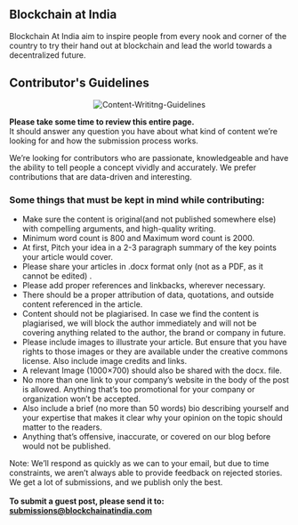 ## Blockchain at India
Blockchain At India aim to inspire people from every nook and corner of the country to try their hand out at blockchain and lead the world towards a decentralized future.

## Contributor's Guidelines

<p align = "center">
  <img src = "https://user-images.githubusercontent.com/25201562/58366274-98f43180-7eed-11e9-8c2f-edba3df3175f.png" alt = "Content-Writitng-Guidelines">
</p>

**Please take some time to review this entire page.** <br/>
It should answer any question you have about what kind of content we’re looking for and how the submission process works.

We’re looking for contributors who are passionate, knowledgeable and have the ability to tell people a concept vividly and accurately. We prefer contributions that are data-driven and interesting.

### **Some things that must be kept in mind while contributing:**

- Make sure the content is original(and not published somewhere else) with compelling arguments, and high-quality writing.
- Minimum word count is 800 and Maximum word count is 2000.
- At first, Pitch your idea in a 2-3 paragraph summary of the key points your article would cover.
- Please share your articles in .docx format only (not as a PDF, as it cannot be edited) .
- Please add proper references and linkbacks, wherever necessary.
- There should be a proper attribution of data, quotations, and outside content referenced in the article.
- Content should not be plagiarised. In case we find the content is plagiarised, we will block the author immediately and will not be covering anything related to the author, the brand or company in future.
- Please include images to illustrate your article. But ensure that you have rights to those images or they are available under the creative commons license. Also include image credits and links.
 - A relevant Image (1000×700) should also be shared with the docx. file.
- No more than one link to your company’s website in the body of the post is allowed. Anything that’s too promotional for your company or organization won’t be accepted.
- Also include a brief (no more than 50 words) bio describing yourself and your expertise that makes it clear why your opinion on the topic should matter to the readers.
- Anything that’s offensive, inaccurate, or covered on our blog before would not be published.


Note: We’ll respond as quickly as we can to your email, but due to time constraints, we aren’t always able to provide feedback on rejected stories. We get a lot of submissions, and we publish only the best. <br/><br/>
**To submit a guest post, please send it to:**
**submissions@blockchainatindia.com**
